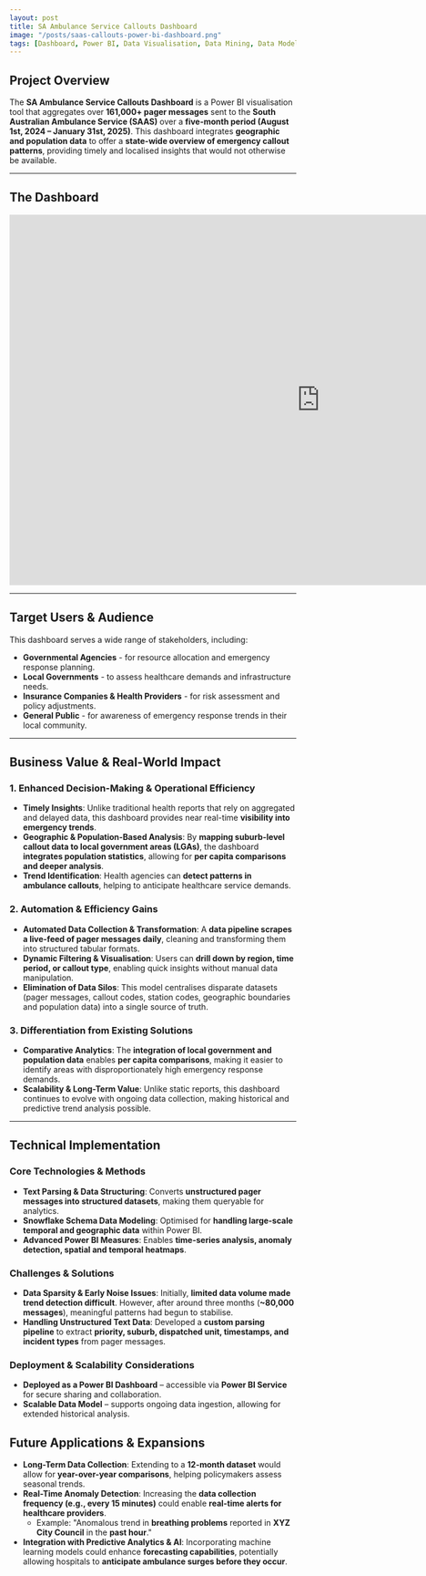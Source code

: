```yaml
---
layout: post
title: SA Ambulance Service Callouts Dashboard
image: "/posts/saas-callouts-power-bi-dashboard.png"
tags: [Dashboard, Power BI, Data Visualisation, Data Mining, Data Modelling]
---
```


## Project Overview
The **SA Ambulance Service Callouts Dashboard** is a Power BI visualisation tool that aggregates over **161,000+ pager messages** sent to the **South Australian Ambulance Service (SAAS)** over a **five-month period (August 1st, 2024 – January 31st, 2025)**. This dashboard integrates **geographic and population data** to offer a **state-wide overview of emergency callout patterns**, providing timely and localised insights that would not otherwise be available.

---

## The Dashboard
<iframe seamless frameborder="0" src="https://app.powerbi.com/view?r=eyJrIjoiM2VkNmY0ZmUtN2I5Yy00YjM3LWE0N2QtNjZhZGJjNWM4N2M1IiwidCI6ImMwNmY1NDJlLTQ3NWEtNDUzMy1iMTM1LTVkMjI3MDk4ZTViYyJ9" width = '1090' height = '650'></iframe>

---

## Target Users & Audience
This dashboard serves a wide range of stakeholders, including:
- **Governmental Agencies** - for resource allocation and emergency response planning.
- **Local Governments** - to assess healthcare demands and infrastructure needs.
- **Insurance Companies & Health Providers** - for risk assessment and policy adjustments.
- **General Public** - for awareness of emergency response trends in their local community.

---

## Business Value & Real-World Impact
### **1. Enhanced Decision-Making & Operational Efficiency**
- **Timely Insights**: Unlike traditional health reports that rely on aggregated and delayed data, this dashboard provides near real-time **visibility into emergency trends**.
- **Geographic & Population-Based Analysis**: By **mapping suburb-level callout data to local government areas (LGAs)**, the dashboard **integrates population statistics**, allowing for **per capita comparisons and deeper analysis**.
- **Trend Identification**: Health agencies can **detect patterns in ambulance callouts**, helping to anticipate healthcare service demands.


### **2. Automation & Efficiency Gains**
- **Automated Data Collection & Transformation**: A **data pipeline scrapes a live-feed of pager messages daily**, cleaning and transforming them into structured tabular formats.
- **Dynamic Filtering & Visualisation**: Users can **drill down by region, time period, or callout type**, enabling quick insights without manual data manipulation.
- **Elimination of Data Silos**: This model centralises disparate datasets (pager messages, callout codes, station codes, geographic boundaries and population data) into a single source of truth.


### **3. Differentiation from Existing Solutions**
- **Comparative Analytics**: The **integration of local government and population data** enables **per capita comparisons**, making it easier to identify areas with disproportionately high emergency response demands.
- **Scalability & Long-Term Value**: Unlike static reports, this dashboard continues to evolve with ongoing data collection, making historical and predictive trend analysis possible.

---

## Technical Implementation
### **Core Technologies & Methods**
- **Text Parsing & Data Structuring**: Converts **unstructured pager messages into structured datasets**, making them queryable for analytics.
- **Snowflake Schema Data Modeling**: Optimised for **handling large-scale temporal and geographic data** within Power BI.
- **Advanced Power BI Measures**: Enables **time-series analysis, anomaly detection, spatial and temporal heatmaps**.


### **Challenges & Solutions**
- **Data Sparsity & Early Noise Issues**: Initially, **limited data volume made trend detection difficult**. However, after around three months (**~80,000 messages**), meaningful patterns had begun to stabilise.
- **Handling Unstructured Text Data**: Developed a **custom parsing pipeline** to extract **priority, suburb, dispatched unit, timestamps, and incident types** from pager messages.


### **Deployment & Scalability Considerations**
- **Deployed as a Power BI Dashboard** – accessible via **Power BI Service** for secure sharing and collaboration.
- **Scalable Data Model** – supports ongoing data ingestion, allowing for extended historical analysis.


## Future Applications & Expansions
- **Long-Term Data Collection**: Extending to a **12-month dataset** would allow for **year-over-year comparisons**, helping policymakers assess seasonal trends.
- **Real-Time Anomaly Detection**: Increasing the **data collection frequency (e.g., every 15 minutes)** could enable **real-time alerts for healthcare providers**.
  - Example: "Anomalous trend in **breathing problems** reported in **XYZ City Council** in the **past hour**."
- **Integration with Predictive Analytics & AI**: Incorporating machine learning models could enhance **forecasting capabilities**, potentially allowing hospitals to **anticipate ambulance surges before they occur**.